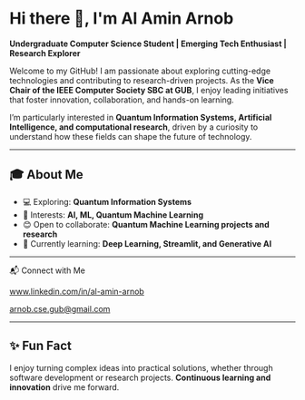 # Hi there 👋, I'm Al Amin Arnob

**Undergraduate Computer Science Student | Emerging Tech Enthusiast | Research Explorer**

Welcome to my GitHub! I am passionate about exploring cutting-edge technologies and contributing to research-driven projects. As the **Vice Chair of the IEEE Computer Society SBC at GUB**, I enjoy leading initiatives that foster innovation, collaboration, and hands-on learning.

I’m particularly interested in **Quantum Information Systems, Artificial Intelligence, and computational research**, driven by a curiosity to understand how these fields can shape the future of technology.

---

## 🎓 About Me

* 💻 Exploring: **Quantum Information Systems**
* 👀 Interests: **AI, ML, Quantum Machine Learning**
* 😊 Open to collaborate: **Quantum Machine Learning projects and research**
* 🌱 Currently learning: **Deep Learning, Streamlit, and Generative AI**

---

📬 Connect with Me

www.linkedin.com/in/al-amin-arnob

arnob.cse.gub@gmail.com

---

## ✨ Fun Fact

I enjoy turning complex ideas into practical solutions, whether through software development or research projects. **Continuous learning and innovation** drive me forward.
<!--
**Al-Amin-Arnob/Al-Amin-Arnob** is a ✨ _special_ ✨ repository because its `README.md` (this file) appears on your GitHub profile.

Here are some ideas to get you started:

- 🔭 I’m currently working on ...
- 🌱 I’m currently learning ...
- 👯 I’m looking to collaborate on ...
- 🤔 I’m looking for help with ...
- 💬 Ask me about ...
- 📫 How to reach me: ...
- 😄 Pronouns: ...
- ⚡ Fun fact: ...
-->
